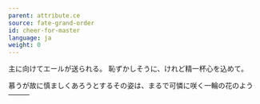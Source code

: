 ```yaml
---
parent: attribute.ce
source: fate-grand-order
id: cheer-for-master
language: ja
weight: 0
---
```


主に向けてエールが送られる。
恥ずかしそうに、けれど精一杯心を込めて。

慕うが故に慎ましくあろうとするその姿は、まるで可憐に咲く一輪の花のよう―――
